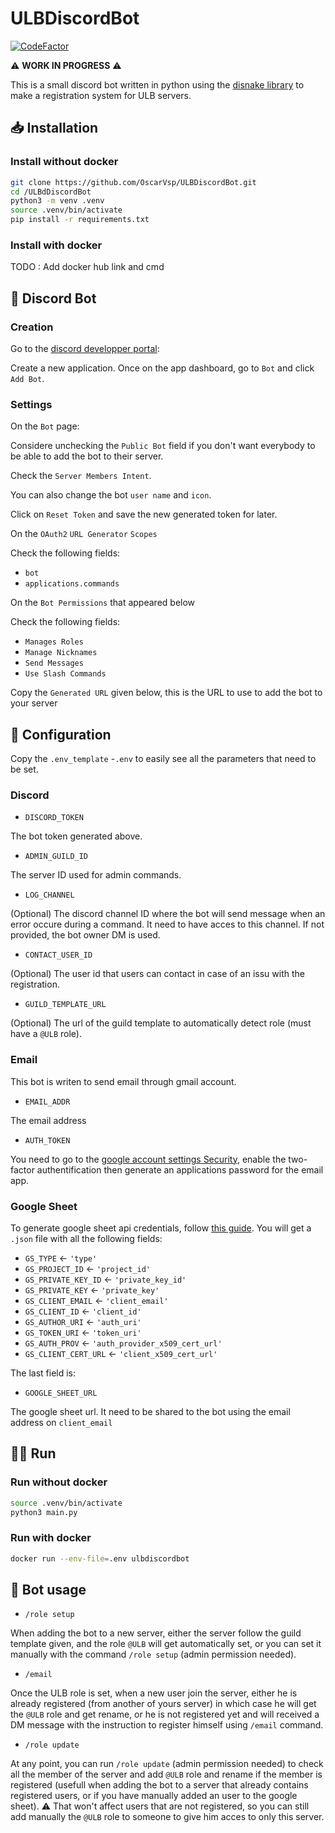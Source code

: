 # ULBDiscordBot

[![CodeFactor](https://www.codefactor.io/repository/github/oscarvsp/ulbdiscordbot/badge)](https://www.codefactor.io/repository/github/oscarvsp/ulbdiscordbot)

⚠️ **WORK IN PROGRESS** ⚠️

This is a small discord bot written in python using the [disnake library](https://github.com/DisnakeDev/disnake) to make a registration system for ULB servers.

## 📥 Installation

### Install without docker

```bash
git clone https://github.com/OscarVsp/ULBDiscordBot.git
cd /ULBdDiscordBot
python3 -m venv .venv
source .venv/bin/activate
pip install -r requirements.txt
```

### Install with docker

TODO : Add docker hub link and cmd

## 🤖 Discord Bot

### Creation

Go to the [discord developper portal](https://discord.com/developers/applications):

Create a new application. Once on the app dashboard, go to `Bot` and click `Add Bot`.

### Settings

On the `Bot` page:

Considere unchecking the `Public Bot` field if you don't want everybody to be able to add the bot to their server.

Check the `Server Members Intent`.

You can also change the bot `user name` and `icon`.

Click on `Reset Token` and save the new generated token for later.

On the `OAuth2` `URL Generator` `Scopes`

Check the following fields:

* `bot`
* `applications.commands`

On the `Bot Permissions` that appeared below

Check the following fields:

* `Manages Roles`
* `Manage Nicknames`
* `Send Messages`
* `Use Slash Commands`

Copy the `Generated URL` given below, this is the URL to use to add the bot to your server

## 🔐 Configuration

Copy the `.env_template` -`.env` to easily see all the parameters that need to be set.

### Discord

* `DISCORD_TOKEN`

The bot token generated above.

* `ADMIN_GUILD_ID`

The server ID used for admin commands.

* `LOG_CHANNEL`

(Optional) The discord channel ID where the bot will send message when an error occure during a command. It need to have acces to this channel. If not provided, the bot owner DM is used.

* `CONTACT_USER_ID`

(Optional) The user id that users can contact in case of an issu with the registration.

* `GUILD_TEMPLATE_URL`

(Optional) The url of the guild template to automatically detect role (must have a `@ULB` role).

### Email

This bot is writen to send email through gmail account.

* `EMAIL_ADDR`

The email address

* `AUTH_TOKEN`

You need to go to the [google account settings Security](https://myaccount.google.com/security?hl=fr), enable the two-factor authentification then generate an applications password for the email app.

### Google Sheet

To generate google sheet api credentials, follow [this guide](https://medium.com/@a.marenkov/how-to-get-credentials-for-google-sheets-456b7e88c430). You will get a `.json` file with all the following fields:

* `GS_TYPE` <- `'type'`
* `GS_PROJECT_ID` <- `'project_id'`
* `GS_PRIVATE_KEY_ID` <- `'private_key_id'`
* `GS_PRIVATE_KEY` <- `'private_key'`
* `GS_CLIENT_EMAIL` <- `'client_email'`
* `GS_CLIENT_ID` <- `'client_id'`
* `GS_AUTHOR_URI` <- `'auth_uri'`
* `GS_TOKEN_URI` <- `'token_uri'`
* `GS_AUTH_PROV` <- `'auth_provider_x509_cert_url'`
* `GS_CLIENT_CERT_URL` <- `'client_x509_cert_url'`

The last field is:

* `GOOGLE_SHEET_URL`

The google sheet url. It need to be shared to the bot using the email address on `client_email`

## 🏃🏼 Run

### Run without docker

```bash
source .venv/bin/activate
python3 main.py
```

### Run with docker

```bash
docker run --env-file=.env ulbdiscordbot
```

## 💠 Bot usage

* `/role setup`

When adding the bot to a new server, either the server follow the guild template given, and the role `@ULB` will get automatically set, or you can set it manually with the command `/role setup` (admin permission needed).

* `/email`

Once the ULB role is set, when a new user join the server, either he is already registered (from another of yours server) in which case he will get the `@ULB` role and get rename, or he is not registered yet and will received a DM message with the instruction to register himself using `/email` command.

* `/role update`

At any point, you can run `/role update` (admin permission needed) to check all the member of the server and add `@ULB` role and rename if the member is registered (usefull when adding the bot to a server that already contains registered users, or if you have manually added an user to the google sheet). ⚠️ That won't affect users that are not registered, so you can still add manually the `@ULB` role to someone to give him acces to only this server.

